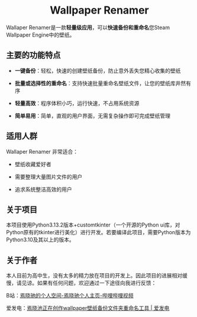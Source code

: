 # <center>Wallpaper Renamer</center>

Wallaper Renamer是一款**轻量级应用**，可以**快速备份和重命名**您Steam Wallpaper Engine中的壁纸。

## 主要的功能特点

- **一键备份**：轻松，快速的创建壁纸备份，防止意外丢失您精心收集的壁纸

- **批量或选择性的重命名**：支持快速批量重命名壁纸文件，让您的壁纸库井然有序

- **轻量高效**：程序体积小巧，运行快速，不占用系统资源

- **简单易用**：简单，直观的用户界面，无需复杂操作即可完成壁纸管理

## 适用人群

Wallaper Renamer 非常适合：

- 壁纸收藏爱好者

- 需要整理大量图片文件的用户

- 追求系统整洁高效的用户

## 关于项目

本项目使用Python3.13.2版本+customtkinter（一个开源的Python ui库，对Python原有的tkinter进行美化）进行开发。若要编译此项目，需要Python版本为Python3.10及其以上的版本。

## 关于作者

本人目前为高中生，没有太多的精力放在项目的开发上。因此项目的进展相对缓慢，请见谅。如果有任何问题，欢迎通过一下途径向我进行反馈：

B站：[焉晓驰的个人空间-焉晓驰个人主页-哔哩哔哩视频](https://space.bilibili.com/3493274255887085)

爱发电：[焉晓池正在创作wallpaper壁纸备份文件夹重命名工具 | 爱发电](https://afdian.tv/a/bingzhulongyan)
